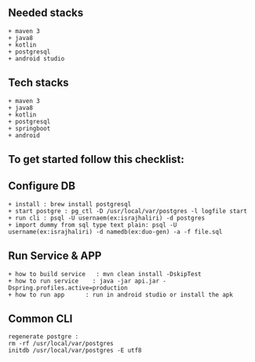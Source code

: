## Needed stacks
    + maven 3
    + java8
    + kotlin
    + postgresql
    + android studio

## Tech stacks
    + maven 3
    + java8
    + kotlin
    + postgresql
    + springboot
    + android

## To get started follow this checklist:

## Configure DB
    + install : brew install postgresql
    + start postgre : pg_ctl -D /usr/local/var/postgres -l logfile start
    + run cli : psql -U usernaem(ex:israjhaliri) -d postgres
    + import dummy from sql type text plain: psql -U username(ex:israjhaliri) -d namedb(ex:duo-gen) -a -f file.sql

## Run Service & APP
    + how to build service   : mvn clean install -DskipTest
    + how to run service    : java -jar api.jar -Dspring.profiles.active=production
    + how to run app      : run in android studio or install the apk

## Common CLI
    regenerate postgre :
    rm -rf /usr/local/var/postgres
    initdb /usr/local/var/postgres -E utf8
